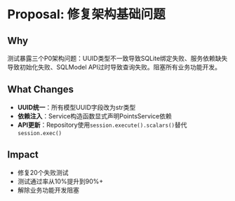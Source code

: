 # Proposal: 修复架构基础问题

## Why
测试暴露三个P0架构问题：UUID类型不一致导致SQLite绑定失败、服务依赖缺失导致初始化失败、SQLModel API过时导致查询失败。阻塞所有业务功能开发。

## What Changes
- **UUID统一**：所有模型UUID字段改为str类型
- **依赖注入**：Service构造函数显式声明PointsService依赖
- **API更新**：Repository使用`session.execute().scalars()`替代`session.exec()`

## Impact
- 修复20个失败测试
- 测试通过率从10%提升到90%+
- 解除业务功能开发阻塞
